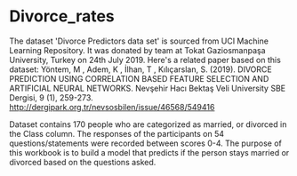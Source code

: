 # Divorce_rates
The dataset 'Divorce Predictors data set' is sourced from UCI Machine Learning Repository. It was donated by team at Tokat Gaziosmanpaşa University, Turkey on 24th July 2019. Here's a related paper based on this dataset: Yöntem, M , Adem, K , İlhan, T , Kılıçarslan, S. (2019). DIVORCE PREDICTION USING CORRELATION BASED FEATURE SELECTION AND ARTIFICIAL NEURAL NETWORKS. Nevşehir Hacı Bektaş Veli University SBE Dergisi, 9 (1), 259-273. http://dergipark.org.tr/nevsosbilen/issue/46568/549416

Dataset contains 170 people who are categorized as married, or divorced in the Class column. The responses of the participants on 54 questions/statements were recorded between scores 0-4. The purpose of this workbook is to build a model that predicts if the person stays married or divorced based on the questions asked.  
